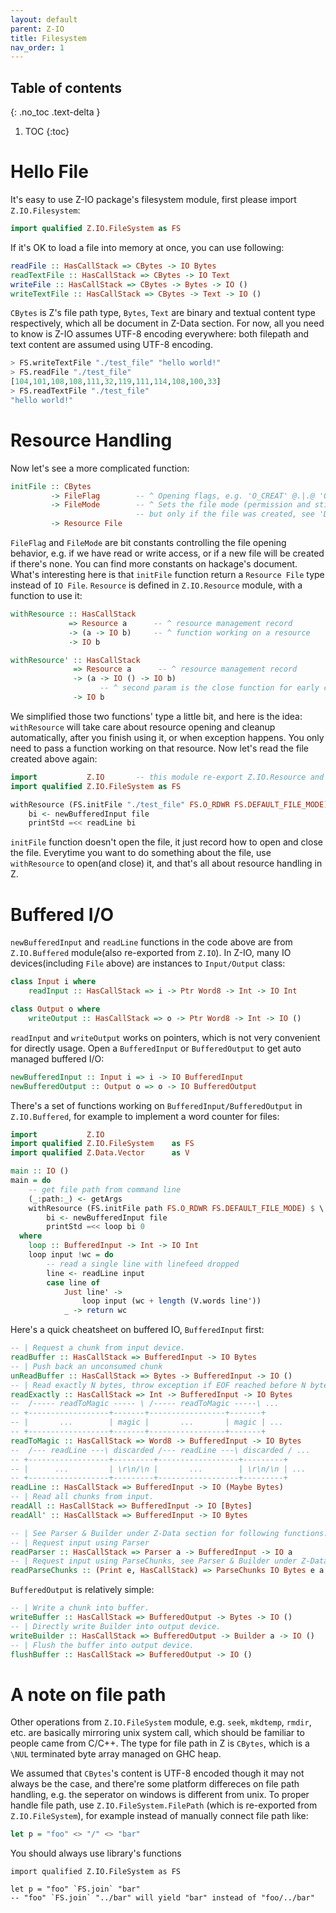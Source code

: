 ```yaml
---
layout: default
parent: Z-IO
title: Filesystem
nav_order: 1
---
```


## Table of contents
{: .no_toc .text-delta }

1. TOC
{:toc}

# Hello File

It's easy to use Z-IO package's filesystem module, first please import `Z.IO.Filesystem`:

```haskell
import qualified Z.IO.FileSystem as FS
```

If it's OK to load a file into memory at once, you can use following:

```haskell
readFile :: HasCallStack => CBytes -> IO Bytes
readTextFile :: HasCallStack => CBytes -> IO Text
writeFile :: HasCallStack => CBytes -> Bytes -> IO ()
writeTextFile :: HasCallStack => CBytes -> Text -> IO ()
```

`CBytes` is Z's file path type, `Bytes`, `Text` are binary and textual content type respectively, which all be document in Z-Data section. For now, all you need to know is Z-IO assumes UTF-8 encoding everywhere: both filepath and text content are assumed using UTF-8 encoding. 


```haskell
> FS.writeTextFile "./test_file" "hello world!"
> FS.readFile "./test_file" 
[104,101,108,108,111,32,119,111,114,108,100,33]
> FS.readTextFile "./test_file" 
"hello world!"
```

# Resource Handling

Now let's see a more complicated function:

```haskell
initFile :: CBytes
         -> FileFlag        -- ^ Opening flags, e.g. 'O_CREAT' @.|.@ 'O_RDWR'
         -> FileMode        -- ^ Sets the file mode (permission and sticky bits),
                            -- but only if the file was created, see 'DEFAULT_FILE_MODE'.
         -> Resource File
```

`FileFlag` and `FileMode` are bit constants controlling the file opening behavior, e.g. if we have read or write access, or if a new file will be created if there's none. You can find more constants on hackage's document. What's interesting here is that `initFile` function return a `Resource File` type instead of `IO File`. `Resource` is defined in `Z.IO.Resource` module, with a function to use it:

```haskell
withResource :: HasCallStack
             => Resource a      -- ^ resource management record
             -> (a -> IO b)     -- ^ function working on a resource
             -> IO b

withResource' :: HasCallStack
              => Resource a      -- ^ resource management record
              -> (a -> IO () -> IO b)   
                    -- ^ second param is the close function for early closing
              -> IO b
```

We simplified those two functions' type a little bit, and here is the idea: `withResource` will take care about resource opening and cleanup automatically, after you finish using it, or when exception happens. You only need to pass a function working on that resource. Now let's read the file created above again:

```haskell
import           Z.IO       -- this module re-export Z.IO.Resource and other common stuff
import qualified Z.IO.FileSystem as FS

withResource (FS.initFile "./test_file" FS.O_RDWR FS.DEFAULT_FILE_MODE) $ \ file -> do
    bi <- newBufferedInput file
    printStd =<< readLine bi
```

`initFile` function doesn't open the file, it just record how to open and close the file. Everytime you want to do something about the file, use `withResource` to open(and close) it, and that's all about resource handling in Z.

# Buffered I/O

`newBufferedInput` and `readLine` functions in the code above are from `Z.IO.Buffered` module(also re-exported from `Z.IO`). In Z-IO, many IO devices(including `File` above) are instances to `Input/Output` class:

```haskell
class Input i where
    readInput :: HasCallStack => i -> Ptr Word8 -> Int -> IO Int

class Output o where
    writeOutput :: HasCallStack => o -> Ptr Word8 -> Int -> IO ()
```

`readInput` and `writeOutput` works on pointers, which is not very convenient for directly usage. Open a `BufferedInput` or `BufferedOutput` to get auto managed buffered I/O:

```haskell
newBufferedInput :: Input i => i -> IO BufferedInput
newBufferedOutput :: Output o => o -> IO BufferedOutput
```

There's a set of functions working on `BufferedInput/BufferedOutput` in `Z.IO.Buffered`, for example to implement a word counter for files:

```haskell
import           Z.IO       
import qualified Z.IO.FileSystem    as FS
import qualified Z.Data.Vector      as V

main :: IO ()
main = do
    -- get file path from command line
    (_:path:_) <- getArgs
    withResource (FS.initFile path FS.O_RDWR FS.DEFAULT_FILE_MODE) $ \ file -> do
        bi <- newBufferedInput file
        printStd =<< loop bi 0
  where
    loop :: BufferedInput -> Int -> IO Int
    loop input !wc = do
        -- read a single line with linefeed dropped
        line <- readLine input
        case line of
            Just line' ->
                loop input (wc + length (V.words line'))
            _ -> return wc
```

Here's a quick cheatsheet on buffered IO, `BufferedInput` first:

```haskell
-- | Request a chunk from input device.
readBuffer :: HasCallStack => BufferedInput -> IO Bytes
-- | Push back an unconsumed chunk
unReadBuffer :: HasCallStack => Bytes -> BufferedInput -> IO ()
-- | Read exactly N bytes, throw exception if EOF reached before N bytes.
readExactly :: HasCallStack => Int -> BufferedInput -> IO Bytes
--  /----- readToMagic ----- \ /----- readToMagic -----\ ...
-- +------------------+-------+-----------------+-------+
-- |       ...        | magic |       ...       | magic | ...
-- +------------------+-------+-----------------+-------+
readToMagic :: HasCallStack => Word8 -> BufferedInput -> IO Bytes
--  /--- readLine ---\ discarded /--- readLine ---\ discarded / ...
-- +------------------+---------+------------------+---------+
-- |      ...         | \r\n/\n |       ...        | \r\n/\n | ...
-- +------------------+---------+------------------+---------+
readLine :: HasCallStack => BufferedInput -> IO (Maybe Bytes)
-- | Read all chunks from input.
readAll :: HasCallStack => BufferedInput -> IO [Bytes]
readAll' :: HasCallStack => BufferedInput -> IO Bytes

-- | See Parser & Builder under Z-Data section for following functions.
-- | Request input using Parser
readParser :: HasCallStack => Parser a -> BufferedInput -> IO a
-- | Request input using ParseChunks, see Parser & Builder under Z-Data section.
readParseChunks :: (Print e, HasCallStack) => ParseChunks IO Bytes e a -> BufferedInput -> IO a
```

`BufferedOutput` is relatively simple:

```haskell
-- | Write a chunk into buffer.
writeBuffer :: HasCallStack => BufferedOutput -> Bytes -> IO ()
-- | Directly write Builder into output device.
writeBuilder :: HasCallStack => BufferedOutput -> Builder a -> IO ()
-- | Flush the buffer into output device.
flushBuffer :: HasCallStack => BufferedOutput -> IO ()
```

# A note on file path

Other operations from `Z.IO.FileSystem` module, e.g. `seek`, `mkdtemp`, `rmdir`, etc. are basically mirroring unix system call, which should be familiar to people came from C/C++. The type for file path in Z is `CBytes`, which is a `\NUL` terminated byte array managed on GHC heap. 

We assumed that `CBytes`'s content is UTF-8 encoded though it may not always be the case, and there're some platform differeces on file path handling, e.g. the seperator on windows is different from unix. To proper handle file path, use `Z.IO.FileSystem.FilePath` (which is re-exported from `Z.IO.FileSystem`), for example instead of manually connect file path like:

```haskell 
let p = "foo" <> "/" <> "bar" 
```
You should always use library's functions

```
import qualified Z.IO.FileSystem as FS

let p = "foo" `FS.join` "bar" 
-- "foo" `FS.join` "../bar" will yield "bar" instead of "foo/../bar"
```
